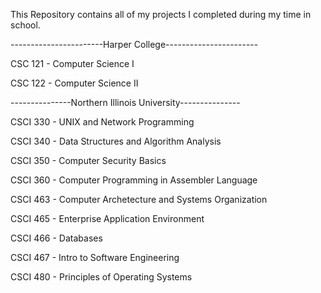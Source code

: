This Repository contains all of my projects I completed during my time in school.


-----------------------Harper College-----------------------

CSC 121 - Computer Science I

CSC 122 - Computer Science II


---------------Northern Illinois University---------------

CSCI 330 - UNIX and Network Programming

CSCI 340 - Data Structures and Algorithm Analysis

CSCI 350 - Computer Security Basics

CSCI 360 - Computer Programming in Assembler Language

CSCI 463 - Computer Archetecture and Systems Organization

CSCI 465 - Enterprise Application Environment

CSCI 466 - Databases

CSCI 467 - Intro to Software Engineering

CSCI 480 - Principles of Operating Systems
